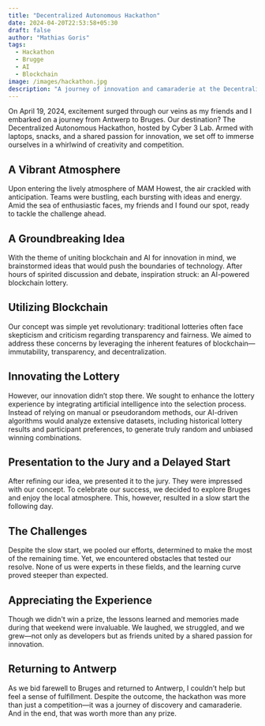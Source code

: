 ```yaml
---
title: "Decentralized Autonomous Hackathon"
date: 2024-04-20T22:53:58+05:30
draft: false
author: "Mathias Goris"
tags:
  - Hackathon
  - Brugge
  - AI
  - Blockchain
image: /images/hackathon.jpg
description: "A journey of innovation and camaraderie at the Decentralized Autonomous Hackathon in Bruges."
---
```


On April 19, 2024, excitement surged through our veins as my friends and I embarked on a journey from Antwerp to Bruges. Our destination? The Decentralized Autonomous Hackathon, hosted by Cyber 3 Lab. Armed with laptops, snacks, and a shared passion for innovation, we set off to immerse ourselves in a whirlwind of creativity and competition.

## A Vibrant Atmosphere

Upon entering the lively atmosphere of MAM Howest, the air crackled with anticipation. Teams were bustling, each bursting with ideas and energy. Amid the sea of enthusiastic faces, my friends and I found our spot, ready to tackle the challenge ahead.

## A Groundbreaking Idea

With the theme of uniting blockchain and AI for innovation in mind, we brainstormed ideas that would push the boundaries of technology. After hours of spirited discussion and debate, inspiration struck: an AI-powered blockchain lottery.

## Utilizing Blockchain

Our concept was simple yet revolutionary: traditional lotteries often face skepticism and criticism regarding transparency and fairness. We aimed to address these concerns by leveraging the inherent features of blockchain—immutability, transparency, and decentralization.

## Innovating the Lottery

However, our innovation didn’t stop there. We sought to enhance the lottery experience by integrating artificial intelligence into the selection process. Instead of relying on manual or pseudorandom methods, our AI-driven algorithms would analyze extensive datasets, including historical lottery results and participant preferences, to generate truly random and unbiased winning combinations.

## Presentation to the Jury and a Delayed Start

After refining our idea, we presented it to the jury. They were impressed with our concept. To celebrate our success, we decided to explore Bruges and enjoy the local atmosphere. This, however, resulted in a slow start the following day.

## The Challenges

Despite the slow start, we pooled our efforts, determined to make the most of the remaining time. Yet, we encountered obstacles that tested our resolve. None of us were experts in these fields, and the learning curve proved steeper than expected.

## Appreciating the Experience

Though we didn't win a prize, the lessons learned and memories made during that weekend were invaluable. We laughed, we struggled, and we grew—not only as developers but as friends united by a shared passion for innovation.

## Returning to Antwerp

As we bid farewell to Bruges and returned to Antwerp, I couldn’t help but feel a sense of fulfillment. Despite the outcome, the hackathon was more than just a competition—it was a journey of discovery and camaraderie. And in the end, that was worth more than any prize.
